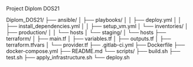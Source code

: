 Project Diplom DOS21

Diplom_DOS21/
├── ansible/
│   ├── playbooks/
│   │   ├── deploy.yml
│   │   ├── install_dependencies.yml
│   │   ├── setup_vm.yml
│   └── inventories/
│       ├── production/
│       │   └── hosts
│       └── staging/
│           └── hosts
├── terraform/
│   ├── main.tf
│   ├── variables.tf
│   ├── outputs.tf
│   ├── terraform.tfvars
│   └── provider.tf
├── .gitlab-ci.yml
├── Dockerfile
├── docker-compose.yml
├── README.md
└── scripts/
    ├── build.sh
    ├── test.sh
    ├── apply_infrastructure.sh
    └── deploy.sh
